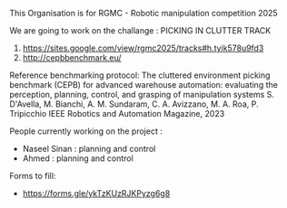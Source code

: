 This Organisation is for RGMC - Robotic manipulation competition 2025

We are going to work on the challange : PICKING IN CLUTTER TRACK

1. https://sites.google.com/view/rgmc2025/tracks#h.tyik578u9fd3
2. http://cepbbenchmark.eu/

Reference benchmarking protocol:
The cluttered environment picking benchmark (CEPB) for advanced warehouse automation:
evaluating the perception, planning, control, and grasping of manipulation systems
S. D'Avella, M. Bianchi, A. M. Sundaram, C. A. Avizzano, M. A. Roa, P. Tripicchio
IEEE Robotics and Automation Magazine, 2023

People currently working on the project : 

* Naseel Sinan : planning and control 
* Ahmed : planning and control


Forms to fill: 

* https://forms.gle/ykTzKUzRJKPyzg6g8
